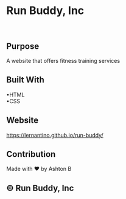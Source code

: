 # Run Buddy, Inc <br/> <br/>
 
## Purpose <br/>
A website that offers fitness training services <br/>

## Built With <br/>
•HTML <br/>
•CSS <br/>

## Website <br/>
https://lernantino.github.io/run-buddy/ <br/>

## Contribution <br/>
Made with ❤️ by Ashton B <br/>

## ©️ Run Buddy, Inc

